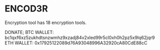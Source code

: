 # ENCOD3R
Encryption tool has 18 encryption tools.

DONATE; 
BTC WALLET: bc1qxf6xz5zukhdtsnzwmhz9xzadj84v2xled99r5cl0xh0h2pz5x9lq62jqr9
ETH WALLET: 0x17925122089d76A93048996A32920cA80CdE88cC
